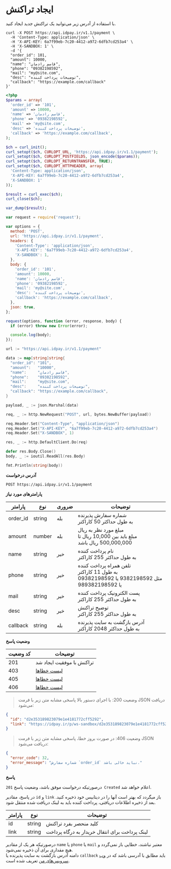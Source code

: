 # ایجاد تراکنش

با استفاده از آدرس زیر می‌توانید یک تراکنش جدید ایجاد کنید.

```shell
curl -X POST https://api.idpay.ir/v1.1/payment \
  -H 'Content-Type: application/json' \
  -H 'X-API-KEY: 6a7f99eb-7c20-4412-a972-6dfb7cd253a4' \
  -H 'X-SANDBOX: 1' \
  -d '{
  "order_id": 101,
  "amount": 10000,
  "name": "قاسم رادمان",
  "phone": "09382198592",
  "mail": "my@site.com",
  "desc": "توضیحات پرداخت کننده",
  "callback": "https://example.com/callback"
}'
```

```php
<?php
$params = array(
  'order_id' => '101',
  'amount' => 10000,
  'name' => 'قاسم رادمان',
  'phone' => '09382198592',
  'mail' => 'my@site.com',
  'desc' => 'توضیحات پرداخت کننده',
  'callback' => 'https://example.com/callback',
);

$ch = curl_init();
curl_setopt($ch, CURLOPT_URL, 'https://api.idpay.ir/v1.1/payment');
curl_setopt($ch, CURLOPT_POSTFIELDS, json_encode($params));
curl_setopt($ch, CURLOPT_RETURNTRANSFER, TRUE);
curl_setopt($ch, CURLOPT_HTTPHEADER, array(
  'Content-Type: application/json',
  'X-API-KEY: 6a7f99eb-7c20-4412-a972-6dfb7cd253a4',
  'X-SANDBOX: 1'
));

$result = curl_exec($ch);
curl_close($ch);

var_dump($result);
```

```javascript
var request = require('request');

var options = {
  method: 'POST',
  url: 'https://api.idpay.ir/v1.1/payment',
  headers: {
    'Content-Type': 'application/json',
    'X-API-KEY': '6a7f99eb-7c20-4412-a972-6dfb7cd253a4',
    'X-SANDBOX': 1,
  },
  body: {
    'order_id': '101',
    'amount': 10000,
    'name': 'قاسم رادمان',
    'phone': '09382198592',
    'mail': 'my@site.com',
    'desc': 'توضیحات پرداخت کننده',
    'callback': 'https://example.com/callback',
  },
  json: true,
};

request(options, function (error, response, body) {
  if (error) throw new Error(error);

  console.log(body);
});
```

```go
url := "https://api.idpay.ir/v1.1/payment"

data := map[string]string{
  "order_id": "101",
  "amount":   "10000",
  "name":     "قاسم رادمان",
  "phone":    "09382198592",
  "mail":     "my@site.com",
  "desc":     "توضیحات پرداخت کننده",
  "callback": "https://example.com/callback",
}

payload, _ := json.Marshal(data)

req, _ := http.NewRequest("POST", url, bytes.NewBuffer(payload))

req.Header.Set("Content-Type", "application/json")
req.Header.Set("X-API-KEY", "6a7f99eb-7c20-4412-a972-6dfb7cd253a4")
req.Header.Set("X-SANDBOX", 1)

res, _ := http.DefaultClient.Do(req)

defer res.Body.Close()
body, _ := ioutil.ReadAll(res.Body)

fmt.Println(string(body))
```

**آدرس درخواست**

`POST https://api.idpay.ir/v1.1/payment`

**پارامترهای مورد نیاز**

پارامتر | نوع | ضروری | توضیحات
------- | --- | ----- | -------
order_id | string | بله | شماره سفارش پذیرنده<br/>به طول حداکثر 50 کاراکتر
amount | number | بله | مبلغ مورد نظر به ریال<br/>مبلغ باید بین 10,000 ریال تا 500,000,000 ریال باشد
name | string | خیر | نام پرداخت کننده<br/>به طول حداکثر 255 کاراکتر
phone | string | خیر | تلفن همراه پرداخت کننده<br/>به طول 11 کاراکتر<br/>مثل 9382198592 یا 09382198592 یا 989382198592
mail | string | خیر | پست الکترونیک پرداخت کننده<br/>به طول حداکثر 255 کاراکتر
desc | string | خیر | توضیح تراکنش<br/>به طول حداکثر 255 کاراکتر
callback | string | بله | آدرس بازگشت به سایت پذیرنده<br/>به طول حداکثر 2048 کاراکتر

**وضعیت پاسخ**

کد وضعیت | توضیحات
-------- | -------
201 | تراکنش با موفقیت ایجاد شد
403 | [لیست خطاها](#d7b83cfb9c)
405 | [لیست خطاها](#d7b83cfb9c)
406 | [لیست خطاها](#d7b83cfb9c)

> وضعیت 200: با اجرای دستور بالا پاسخی مشابه متن زیر با فرمت JSON دریافت می‌شود:

```json
{
  "id": "d2e353189823079e1e4181772cff5292",
  "link": "https://idpay.ir/p/ws-sandbox/d2e353189823079e1e4181772cff5292"
}
```

> وضعیت 406: در صورت بروز خطا، پاسخی مشابه متن زیر با فرمت JSON دریافت می‌شود:

```json
{
  "error_code": 32,
  "error_message": "شماره سفارش `order_id` نباید خالی باشد."
}
```

**پاسخ**

درصورتیکه درخواست موفق باشد، وضعیت پاسخ `201 Created` اعلام خواهد شد.

در پاسخ، مقادیر `id` و `link` باز میگردد که بهتر است آنها را در دیتابیس خود ذخیره کنید.
بعد از ذخیره اطلاعات دریافتی، پرداخت کننده باید به لینک دریافت شده منتقل شود.

پارامتر | نوع | توضیحات
------- | --- | -------
id | string | کلید منحصر بفرد تراکنش
link | string | لینک پرداخت برای انتقال خریدار به درگاه پرداخت

<aside class="notice">
درصورتیکه هر یک از مقادیر <code>name</code> یا <code>phone</code> یا <code>mail</code>
معتبر نباشند، خطایی باز نمی‌گردد و هیچ مقداری برای آن ذخیره نمی‌شود.
</aside>

<aside class="notice">
دامنه آدرس بازگشت به سایت پذیرنده یا <code>callback</code> باید مطابق با آدرسی باشد که در <a href="https://idpay.ir/dashboard/web-services">وب سرویس‌های من</a> تعریف شده است.
</aside>

